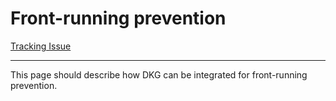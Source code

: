 # Front-running prevention

[Tracking Issue](https://github.com/anoma/namada/issues/42)

---

This page should describe how DKG can be integrated for front-running prevention.
